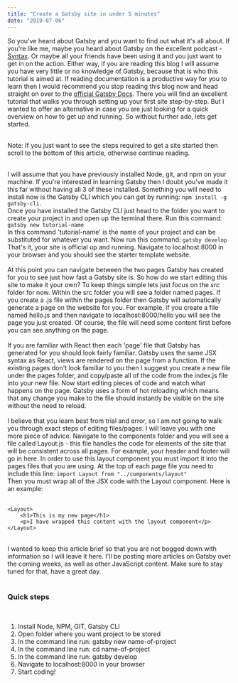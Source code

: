 ```yaml
---
title: "Create a Gatsby site in under 5 minutes"
date: "2019-07-06"
---
```


So you've heard about Gatsby and you want to find out what it's all about. If you're like me, maybe you heard about Gatsby on the excellent podcast - <a href="https://syntax.fm/" target="_blank" rel="noopener noreferrer">Syntax</a>. Or maybe all your friends have been using it and you just want to get in on the action. Either way, if you are reading this blog I will assume you have very little or no knowledge of Gatsby, because that is who this tutorial is aimed at. If reading documentation is a productive way for you to learn then I would recommend you stop reading this blog now and head straight on over to the <a href="https://www.gatsbyjs.org/docs/" target="_blank" rel="noopener noreferrer">official Gatsby Docs</a>. There you will find an excellent tutorial that walks you through setting up your first site step-by-step. But I wanted to offer an alternative in case you are just looking for a quick overview on how to get up and running. So without further ado, lets get started.
<br><br>

Note: If you just want to see the steps required to get a site started then scroll to the bottom of this article, otherwise continue reading.
<br><br>

I will assume that you have previously installed Node, git, and npm on your machine. If you're interested in learning Gatsby then I doubt you've made it this far without having all 3 of these installed. Something you will need to install now is the Gatsby CLI which you can get by running: <code>npm install -g gatsby-cli.</code> 
<br>
Once you have installed the Gatsby CLI just head to the folder you want to create your project in and open up the terminal there. Run this command: <code>gatsby new tutorial-name</code> 
<br>
In this command 'tutorial-name' is the name of your project and can be substituted for whatever you want. Now run this command: <code>gatsby develop</code> 
<br>
That's it, your site is official up and running. Navigate to localhost:8000 in your browser and you should see the starter template website. 
<br><br>
At this point you can navigate between the two pages Gatsby has created for you to see just how fast a Gatsby site is. So how do we start editing this site to make it your own? To keep things simple lets just focus on the *src* folder for now. Within the src folder you will see a folder named pages. If you create a .js file within the pages folder then Gatsby will automatically generate a page on the website for you. For example, if you create a file named hello.js and then navigate to localhost:8000/hello you will see the page you just created. Of course, the file will need some content first before you can see anything on the page. 
<br><br>
If you are familiar with React then each 'page' file that Gatsby has generated for you should look fairly familiar. Gatsby uses the same JSX syntax as React, views are rendered on the page from a function. If the existing pages don't look familiar to you then I suggest you create a new file under the pages folder, and copy/paste all of the code from the index.js file into your new file. Now start editing pieces of code and watch what happens on the page. Gatsby uses a form of hot reloading which means that any change you make to the file should instantly be visible on the site without the need to reload. 
<br><br>
I believe that you learn best from trial and error, so I am not going to walk you through exact steps of editing files/pages. I will leave you with one more piece of advice. Navigate to the components folder and you will see a file called Layout.js - this file handles the code for elements of the site that will be consistent across all pages. For example, your header and footer will go in here. In order to use this layout component you must import it into the pages files that you are using. At the top of each page file you need to include this line: <code>import Layout from "../components/layout"</code>
<br>
Then you must wrap all of the JSX code with the Layout component. Here is an example:
<br><br>

    <Layout>
        <h1>This is my new page</h1>
        <p>I have wrapped this content with the layout component</p>
    </Layout>    

<br>
I wanted to keep this article brief so that you are not bogged down with information so I will leave it here. I'll be posting more articles on Gatsby over the coming weeks, as well as other JavaScript content. Make sure to stay tuned for that, have a great day.
<br><br>

### Quick steps
<br>

1. Install Node, NPM, GIT, Gatsby CLI
2. Open folder where you want project to be stored
3. In the command line run: gatsby new name-of-project
4. In the command line run: cd name-of-project
5. In the command line run: gatsby develop
6. Navigate to localhost:8000 in your browser
7. Start coding! 